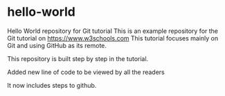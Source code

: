 # hello-world

Hello World repository for Git tutorial
This is an example repository for the Git tutorial on https://www.w3schools.com
This tutorial focuses mainly on Git and using GitHub as its remote.

This repository is built step by step in the tutorial.

Added new line of code to be viewed by all the readers

It now includes steps to github.
